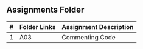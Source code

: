 ## Assignments Folder

|   #   | Folder Links | Assignment Description |
| :---: | ------------ | ---------------------- |
|   1   | A03          | Commenting Code        |